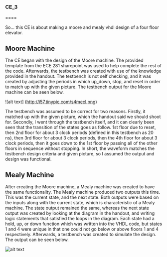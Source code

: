 ### CE_3
====

So... this CE is about making a moore and mealy vhdl design of a four floor elevator.

## Moore Machine

The CE began with the design of the Moore machine. 
The provided template from the ECE 281 sharepoint was used to help complete the rest of the code. Afterwards,
the testbench was created with use of the knowledge provided in the handout. The testbench is not self checking, 
and it was created by adjusting the periods in which up_down, stop, and reset in order to match up with the given picture.
The testbench output for the Moore machine can be seen below.

![alt text] (http://i57.tinypic.com/s4mecl.png)

The testbench was assumed to be correct for two reasons. Firstly, it matched up with the given picture, which the handout said we should shoot for. Secondly, I went through the testbench itself, and it can clearly been seen that the transition of the states goes as follow. 1st floor due to reset, then 2nd floor for about 3 clock periods (defined in this testbench as 20 ns), then 3rd floor for about 3 clock periods, then the 4th floor for about 3 clock periods, then it goes down to the 1st floor by passing all of the other floors in sequence without stopping. In short, the waveform matches the testbench design criteria and given picture, so I assumed the output and design was functional.

## Mealy Machine

After creating the Moore machine, a Mealy machine was created to have the same functionality. The Mealy machine produced two outputs this time. This was the current state, and the next state. Both outputs were based on the inputs along with the current state, which is characteristic of a Mealy machine. The state output remained the same, whereas the next state output was created by looking at the diagram in the handout, and writing logic statements that satisfied the loops in the diagram. Each state had a hold, up, or down function which was written into the VHDL code, but states 1 and 4 were unique in that one could not go below or above floors 1 and 4 respectively. Afterwards, a testbench was created to simulate the design. The output can be seen below.

![alt text](http://i62.tinypic.com/2dhzj39.png)
